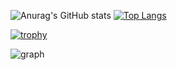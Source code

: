![Anurag's GitHub stats](https://github-readme-stats.vercel.app/api?username=Keito777&show_icons=true&theme=routrun)
[![Top Langs](https://github-readme-stats.vercel.app/api/top-langs/?username=Keito777&layout=compact&theme=radical)](https://github.com/anuraghazra/github-readme-stats)

[![trophy](https://github-profile-trophy.vercel.app/?username=Keito777&theme=onedark)](https://github.com/ryo-ma/github-profile-trophy)

![graph](https://github-profile-summary-cards.vercel.app/api/cards/profile-details?username=Keito777&theme=monokai)
